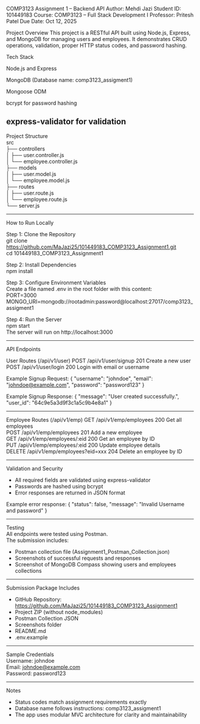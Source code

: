 COMP3123 Assignment 1 – Backend API
Author: Mehdi Jazi
Student ID: 101449183
Course: COMP3123 – Full Stack Development I
Professor: Pritesh Patel
Due Date: Oct 12, 2025

Project Overview
This project is a RESTful API built using Node.js, Express, and MongoDB for managing users and employees.
It demonstrates CRUD operations, validation, proper HTTP status codes, and password hashing.

Tech Stack

Node.js and Express

MongoDB (Database name: comp3123_assigment1)

Mongoose ODM

bcrypt for password hashing

express-validator for validation
------------------------------------------------------------

Project Structure  
src  
 ├── controllers  
 │   ├── user.controller.js  
 │   └── employee.controller.js  
 ├── models  
 │   ├── user.model.js  
 │   └── employee.model.js  
 ├── routes  
 │   ├── user.route.js  
 │   └── employee.route.js  
 └── server.js

------------------------------------------------------------

How to Run Locally

Step 1: Clone the Repository  
git clone https://github.com/MaJazi25/101449183_COMP3123_Assignment1.git  
cd 101449183_COMP3123_Assignment1

Step 2: Install Dependencies  
npm install

Step 3: Configure Environment Variables  
Create a file named .env in the root folder with this content:  
PORT=3000  
MONGO_URI=mongodb://rootadmin:password@localhost:27017/comp3123_assigment1

Step 4: Run the Server  
npm start  
The server will run on http://localhost:3000

------------------------------------------------------------

API Endpoints

User Routes  (/api/v1/user)
POST   /api/v1/user/signup     201   Create a new user  
POST   /api/v1/user/login      200   Login with email or username  

Example Signup Request:
{
  "username": "johndoe",
  "email": "johndoe@example.com",
  "password": "password123"
}

Example Signup Response:
{
  "message": "User created successfully.",
  "user_id": "64c9e5a3d9f3c1a5c9b4e8a1"
}

------------------------------------------------------------

Employee Routes  (/api/v1/emp)
GET     /api/v1/emp/employees             200   Get all employees  
POST    /api/v1/emp/employees             201   Add a new employee  
GET     /api/v1/emp/employees/:eid        200   Get an employee by ID  
PUT     /api/v1/emp/employees/:eid        200   Update employee details  
DELETE  /api/v1/emp/employees?eid=xxx     204   Delete an employee by ID  

------------------------------------------------------------

Validation and Security  
- All required fields are validated using express-validator  
- Passwords are hashed using bcrypt  
- Error responses are returned in JSON format  

Example error response:
{
  "status": false,
  "message": "Invalid Username and password"
}

------------------------------------------------------------

Testing  
All endpoints were tested using Postman.  
The submission includes:  
- Postman collection file (Assignment1_Postman_Collection.json)  
- Screenshots of successful requests and responses  
- Screenshot of MongoDB Compass showing users and employees collections

------------------------------------------------------------

Submission Package Includes  
- GitHub Repository: https://github.com/MaJazi25/101449183_COMP3123_Assignment1  
- Project ZIP (without node_modules)  
- Postman Collection JSON  
- Screenshots folder  
- README.md  
- .env.example

------------------------------------------------------------

Sample Credentials  
Username: johndoe  
Email: johndoe@example.com  
Password: password123

------------------------------------------------------------

Notes  
- Status codes match assignment requirements exactly  
- Database name follows instructions: comp3123_assigment1  
- The app uses modular MVC architecture for clarity and maintainability
